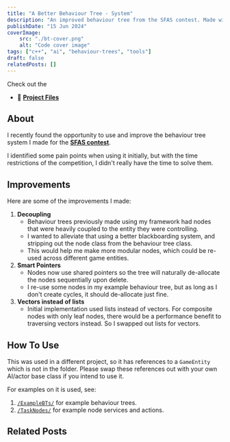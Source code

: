 ```yaml
---
title: "A Better Behaviour Tree - System"
description: "An improved behaviour tree from the SFAS contest. Made with C++."
publishDate: "15 Jun 2024"
coverImage:
    src: "./bt-cover.png"
    alt: "Code cover image"
tags: ["c++", "ai", "behaviour-trees", "tools"]
draft: false
relatedPosts: []
---
```


Check out the
- 💾 [**Project Files**](https://github.com/HenryHa993/behaviour-tree-cpp)

## About
I recently found the opportunity to use and improve the behaviour tree system I made for the [**SFAS contest**](/projects/ghoul-prison/).

I identified some pain points when using it initially, but with the time restrictions of the competition, I didn't really have the time to solve them.

## Improvements
Here are some of the improvements I made:
1. **Decoupling**
	- Behaviour trees previously made using my framework had nodes that were heavily coupled to the entity they were controlling.
    - I wanted to alleviate that using a better blackboarding system, and stripping out the node class from the behaviour tree class.
	- This would help me make more modular nodes, which could be re-used across different game entities.
2. **Smart Pointers**
	- Nodes now use shared pointers so the tree will naturally de-allocate the nodes sequentially upon delete.
	- I re-use some nodes in my example behaviour tree, but as long as I don't create cycles, it should de-allocate just fine.
3. **Vectors instead of lists**
	- Initial implementation used lists instead of vectors. For composite nodes with only leaf nodes, there would be a performance benefit to traversing vectors instead. So I swapped out lists for vectors.

## How To Use
This was used in a different project, so it has references to a `GameEntity` which is not in the folder. Please swap these references out with your own AI/actor base class if you intend to use it.

For examples on it is used, see:
1. [`/ExampleBTs/`](https://github.com/HenryHa993/behaviour-tree-cpp/tree/main/ExampleBTs) for example behaviour trees.
2. [`/TaskNodes/`](https://github.com/HenryHa993/behaviour-tree-cpp/tree/main/TaskNodes) for example node services and actions.

## Related Posts